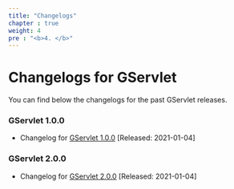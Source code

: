 ```yaml
---
title: "Changelogs"
chapter : true
weight: 4
pre : "<b>4. </b>"
---
```


# Changelogs for GServlet

You can find below the changelogs for the past GServlet releases.

### GServlet 1.0.0

* Changelog for [GServlet 1.0.0](/changelogs/1.0.0)  [Released: 2021-01-04]

### GServlet 2.0.0

* Changelog for [GServlet 2.0.0](/changelogs/2.0.0)  [Released: 2021-01-04]